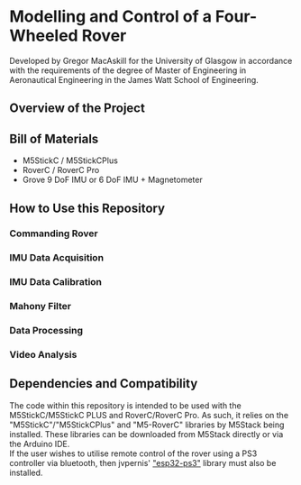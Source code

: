 # Modelling and Control of a Four-Wheeled Rover

Developed by Gregor MacAskill for the University of Glasgow in accordance with the requirements of the degree of Master of Engineering in Aeronautical Engineering in the James Watt School of Engineering.

## Overview of the Project
## Bill of Materials
- M5StickC / M5StickCPlus
- RoverC / RoverC Pro
- Grove 9 DoF IMU or 6 DoF IMU + Magnetometer
## How to Use this Repository
### Commanding Rover
### IMU Data Acquisition
### IMU Data Calibration
### Mahony Filter
### Data Processing
### Video Analysis

## Dependencies and Compatibility
The code within this repository is intended to be used with the M5StickC/M5StickC PLUS and RoverC/RoverC Pro. As such, it relies on the "M5StickC"/"M5StickCPlus" and "M5-RoverC" libraries by M5Stack being installed. These libraries can be downloaded from M5Stack directly or via the Arduino IDE. <br />
If the user wishes to utilise remote control of the rover using a PS3 controller via bluetooth, then jvpernis' ["esp32-ps3"](https://github.com/jvpernis/esp32-ps3) library must also be installed.
